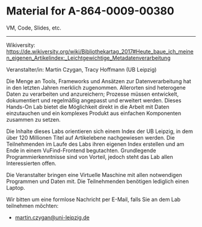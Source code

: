 Material for A-864-0009-00380
=============================

VM, Code, Slides, etc.

----

Wikiversity: https://de.wikiversity.org/wiki/Bibliothekartag_2017#Heute_baue_ich_meinen_eigenen_Artikelindex:_Leichtgewichtige_Metadatenverarbeitung

Veranstalter/in: Martin Czygan, Tracy Hoffmann (UB Leipzig)

Die Menge an Tools, Frameworks und Ansätzen zur Datenverarbeitung hat in den
letzten Jahren merklich zugenommen. Allerorten sind heterogene Daten zu
verarbeiten und anzureichern; Prozesse müssen entwickelt, dokumentiert und
regelmäßig angepasst und erweitert werden. Dieses Hands-On Lab bietet die
Möglichkeit direkt in die Arbeit mit Daten einzutauchen und ein komplexes
Produkt aus einfachen Komponenten zusammen zu setzen.

Die Inhalte dieses Labs orientieren sich einem Index der UB Leipzig, in dem
über 120 Millionen Titel auf Artikelebene nachgewiesen werden. Die
Teilnehmenden im Laufe des Labs ihren eigenen Index erstellen und am Ende in
einem VuFind-Frontend begutachten. Grundlegende Programmierkenntnisse sind von
Vorteil, jedoch steht das Lab allen Interessierten offen.

Die Veranstalter bringen eine Virtuelle Maschine mit allen notwendigen
Programmen und Daten mit. Die Teilnehmenden benötigen lediglich einen Laptop.

Wir bitten um eine formlose Nachricht per E-Mail, falls Sie an dem Lab
teilnehmen möchten:

* martin.czygan@uni-leipzig.de
